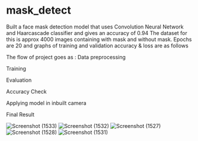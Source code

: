 # mask_detect
Built a face mask detection model that uses Convolution Neural Network and Haarcascade classifier and gives an accuracy of 0.94
The dataset for this is approx 4000 images containing with mask and without mask.
Epochs are 20 and graphs of training and validation accuracy & loss are as follows

The flow of project goes as :
Data preprocessing

Training

Evaluation

Accuracy Check

Applying model in inbuilt camera

Final Result

![Screenshot (1533)](https://user-images.githubusercontent.com/86222578/183408024-a24bb8f3-d6c0-42e2-804b-b55497982e8f.png)
![Screenshot (1532)](https://user-images.githubusercontent.com/86222578/183408075-00e16ac8-01ab-4635-8eba-d650cb174b83.png)
![Screenshot (1527)](https://user-images.githubusercontent.com/86222578/183408107-a0a155a3-2a25-4aeb-a593-2c53819844a8.png)
![Screenshot (1528)](https://user-images.githubusercontent.com/86222578/183408121-0227691e-f963-495d-8ea1-7465c68739e4.png)
![Screenshot (1531)](https://user-images.githubusercontent.com/86222578/183408413-82528363-69c6-4927-ac09-cdc2e2e0bc5b.png)



